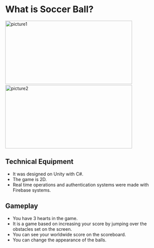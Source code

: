 # What is Soccer Ball?


<p>
<img src="https://i.ibb.co/Dr8yD5v/picture1.jpg" alt="picture1"  width="400" height="200"/>
&emsp;&emsp;&emsp;&emsp;&emsp;&emsp;
<img src="https://i.ibb.co/Dg9XmZ2/unnamed-1.jpg" alt="picture2" width="400" height="200" />
</p>


## Technical Equipment

- It was designed on Unity with C#.
- The game is 2D.
- Real time operations and authentication systems were made with Firebase systems.



## Gameplay

- You have 3 hearts in the game.
- It is a game based on increasing your score by jumping over the obstacles set on the screen.
- You can see your worldwide score on the scoreboard.
- You can change the appearance of the balls.




